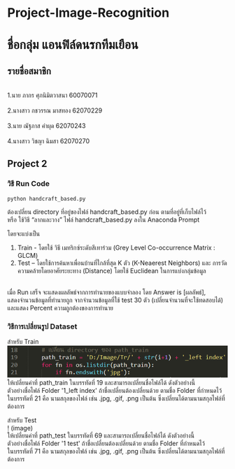 # Project-Image-Recognition
# ชื่อกลุ่ม แอนฟิล์ดนรกทีมเยือน
## รายชื่อสมาชิก<br>
  <br>1.นาย ภากร ศุภนิมิตวาสนา 60070071<br />
  <br>2.นางสาว กชวรรณ  มาสทอง 62070229<br />
  <br>3.นาย ณัฐภาส คำผุด 62070243<br />
  <br>4.นางสาว วิชญา  ฉิมสา 62070270<br />
  
## Project 2
### วิธี Run Code
```
python handcraft_based.py
```

ต้องเปลี่ยน directory ที่อยู่ของไฟล์ handcraft_based.py ก่อน ตามที่อยู่ที่เก็บไฟล์ไว้ <br />
หรือ ใช้วิธี “ลากและวาง” ไฟล์ handcraft_based.py ลงใน Anaconda Prompt <br />

โดยจะแบ่งเป็น <br />
  1. Train - โดยใช้ วิธี เมทริกซ์ระดับสีเทาร่วม (Grey Level Co-occurrence Matrix : GLCM) <br />
  2. Test – โดยใช้การค้นหาเพื่อนบ้านที่ใกล้ที่สุด K ตัว (K-Neaerest Neighbors) และ การวัดความคล้ายโดยอาศัยระยะทาง (Distance) โดยใช้ Euclidean ในการแบ่งกลุ่มข้อมูล <br />
<br>
เมื่อ Run เสร็จ จะแสดงผลลัพธ์จากการทำนายของแบบจำลอง โดย Answer is [ผลลัพธ์], <br />
แสดงจำนวนข้อมูลที่ทำนายถูก จากจำนวนข้อมูลที่ใช้ test 30 ตัว (เปลี่ยนจำนวนที่จะใช้ทดสอบได้) <br />
และแสดง Percent ความถูกต้องของการทำนาย <br />

### วิธีการเปลี่ยนรูป Dataset
สำหรับ Train <br />
![path_train](https://github.com/Witchaya270/Project-Image-Recognition/blob/main/Image%20for%20README/%E0%B9%80%E0%B8%9B%E0%B8%A5%E0%B8%B5%E0%B9%88%E0%B8%A2%E0%B8%99%20path_train.png?raw=true) <br />
ให้เปลี่ยนค่าที่ path_train ในบรรทัดที่ 19 และสามารถเปลี่ยนชื่อไฟล์ได้ ดังตัวอย่างนี้ <br />
ตัวอย่างชื่อไฟล์ Folder '1_left index' ถ้าชื่อเปลี่ยนต้องเปลี่ยนด้วย ตามชื่อ Folder ที่กำหนดไว้ <br />
ในบรรทัดที่ 21 คือ นามสกุลของไฟล์ เช่น .jpg, .gif, .png เป็นต้น ซึ่งเปลี่ยนได้ตามนามสกุลไฟล์ที่ต้องการ <br />

สำหรับ Test <br />
! (image) <br />
ให้เปลี่ยนค่าที่ path_test ในบรรทัดที่ 69 และสามารถเปลี่ยนชื่อไฟล์ได้ ดังตัวอย่างนี้ <br />
ตัวอย่างชื่อไฟล์ Folder '1 test' ถ้าชื่อเปลี่ยนต้องเปลี่ยนด้วย ตามชื่อ Folder ที่กำหนดไว้ <br />
ในบรรทัดที่ 71 คือ นามสกุลของไฟล์ เช่น .jpg, .gif, .png เป็นต้น ซึ่งเปลี่ยนได้ตามนามสกุลไฟล์ที่ต้องการ <br />

